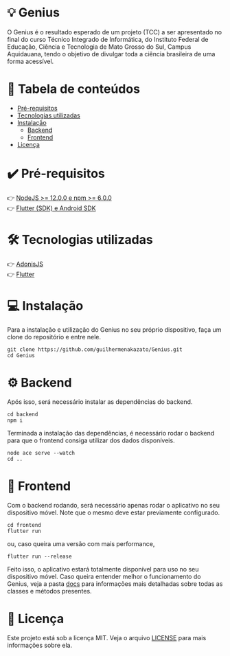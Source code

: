 # 💡 Genius
O Genius é o resultado esperado de um projeto (TCC) a ser apresentado no final do curso Técnico Integrado de Informática, do Instituto Federal de Educação, Ciência e Tecnologia de Mato Grosso do Sul, Campus Aquidauana, tendo o objetivo de divulgar toda a ciência brasileira de uma forma acessível.

# 👋 Tabela de conteúdos 
* [Pré-requisitos](#%EF%B8%8F-pré-requisitos)
* [Tecnologias utilizadas](#%EF%B8%8F-tecnologias-utilizadas) 
* [Instalação](#-instalação)
    * [Backend](#%EF%B8%8F-backend)
    * [Frontend](#-frontend)
* [Licença](#-licença)

# ✔️ Pré-requisitos
👉 [NodeJS >= 12.0.0 e npm >= 6.0.0](https://nodejs.org/en/)<br />
👉 [Flutter (SDK) e Android SDK](https://flutter.dev/docs/get-started/install)

# 🛠️ Tecnologias utilizadas
👉 [AdonisJS](https://preview.adonisjs.com)<br />
👉 [Flutter](https://flutter.dev)

# 💻 Instalação
Para a instalação e utilização do Genius no seu próprio dispositivo, faça um clone do repositório e entre nele. 
```
git clone https://github.com/guilhermenakazato/Genius.git
cd Genius
```
# ⚙️ Backend 
Após isso, será necessário instalar as dependências do backend. 
```
cd backend
npm i
```
Terminada a instalação das dependências, é necessário rodar o backend para que o frontend consiga utilizar dos dados disponíveis. 
```
node ace serve --watch
cd ..
```

# 📱 Frontend
Com o backend rodando, será necessário apenas rodar o aplicativo no seu dispositivo móvel. Note que o mesmo deve estar previamente configurado.
```
cd frontend
flutter run
```
ou, caso queira uma versão com mais performance,  
```
flutter run --release
```

Feito isso, o aplicativo estará totalmente disponível para uso no seu dispositivo móvel. Caso queira entender melhor o funcionamento do Genius, veja a pasta [docs](./docs) para informações mais detalhadas sobre todas as classes e métodos presentes.

# 📄 Licença 
Este projeto está sob a licença MIT. Veja o arquivo [LICENSE](./LICENSE) para mais informações sobre ela.